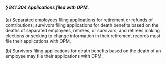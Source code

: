##### § 841.304 Applications filed with OPM. #####

(a) Separated employees filing applications for retirement or refunds of contributions; survivors filing applications for death benefits based on the deaths of separated employees, retirees, or survivors; and retirees making elections or seeking to change information in their retirement records must file their applications with OPM.

(b) Survivors filing applications for death benefits based on the death of an employee may file their applications with OPM.